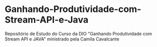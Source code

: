 # Ganhando-Produtividade-com-Stream-API-e-Java
Repositório de Estudo do Curso da DIO "Ganhando Produtividade com Stream API e JAVA" ministrado pela Camila Cavalcante
